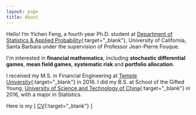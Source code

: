```yaml
---
layout: page
title: About
---
```


Hello! I’m Yichen Feng, a fourth year Ph.D. student at [Department of Statistics & Applied Probability](http://www.pstat.ucsb.edu){:target="_blank"}, University of California, Santa Barbara under the supervision of Professor Jean-Pierre Fouque.

I'm interested in **financial mathematics**, including **stochastic differential games**, **mean field games**, **systematic risk** and **portfolio allocation**.

I received my M.S. in Financial Engineering at [Temple University](https://www.fox.temple.edu/about-fox/){:target="_blank"} in 2016. I did my B.S. at School of the Gifted Young, [University of Science and Technology of China](http://en.ustc.edu.cn/Schools.htm){:target="_blank"} in 2016, with a major in Statistics.

Here is my \[ [CV](YichenCV.pdf){:target="_blank"} \]
